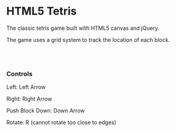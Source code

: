 # HTML5 Tetris


<p>The classic tetris game built with HTML5 canvas and jQuery.</p>
<p>The game uses a grid system to track the location of each block.</p>
<br/>
<br/>

<h3>Controls</h3>
<p>Left: Left Arrow</p>
<p>Right: Right Arrow</p>
<p>Push Block Down: Down Arrow</p>
<p>Rotate: R (cannot rotate too close to edges)</p>
